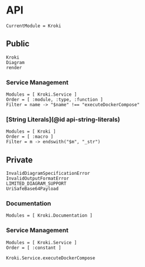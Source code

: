 # API

```@meta
CurrentModule = Kroki
```

## Public

```@docs
Kroki
Diagram
render
```

### Service Management

```@autodocs
Modules = [ Kroki.Service ]
Order = [ :module, :type, :function ]
Filter = name -> "$name" !== "executeDockerCompose"
```

### [String Literals](@id api-string-literals)
```@autodocs
Modules = [ Kroki ]
Order = [ :macro ]
Filter = m -> endswith("$m", "_str")
```

## Private

```@docs
InvalidDiagramSpecificationError
InvalidOutputFormatError
LIMITED_DIAGRAM_SUPPORT
UriSafeBase64Payload
```

### Documentation

```@autodocs
Modules = [ Kroki.Documentation ]
```

### Service Management

```@autodocs
Modules = [ Kroki.Service ]
Order = [ :constant ]
```

```@docs
Kroki.Service.executeDockerCompose
```
